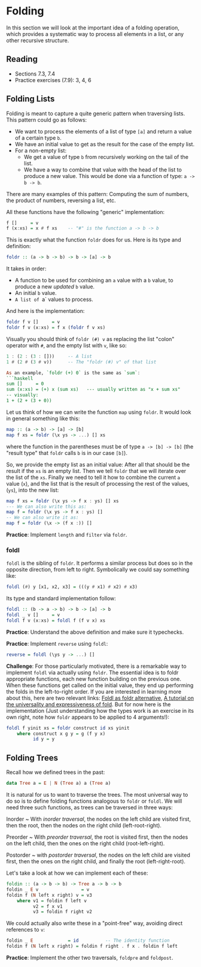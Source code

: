 # Folding

In this section we will look at the important idea of a folding operation, which provides a systematic way to process all elements in a list, or any other recursive structure.

## Reading

- Sections 7.3, 7.4
- Practice exercises (7.9): 3, 4, 6

## Folding Lists

Folding is meant to capture a quite generic pattern when traversing lists. This pattern could go as follows:

- We want to process the elements of a list of type `[a]` and return a value of a certain type `b`.
- We have an initial value to get as the result for the case of the empty list.
- For a non-empty list:
    - We get a value of type `b` from recursively working on the tail of the list.
    - We have a way to combine that value with the head of the list to produce a new value. This would be done via a function of type: `a -> b -> b`.

There are many examples of this pattern: Computing the sum of numbers, the product of numbers, reversing a list, etc.

All these functions have the following "generic" implementation:
```haskell
f []     = v
f (x:xs) = x # f xs    -- "#" is the function a -> b -> b
```

This is exactly what the function `foldr` does for us. Here is its type and definition:
```haskell
foldr :: (a -> b -> b) -> b -> [a] -> b
```
It takes in order:

- A function to be used for combining an `a` value with a `b` value, to produce a new *updated* `b` value.
- An initial `b` value.
- `A list of `a` values to process.

And here is the implementation:
```haskell
foldr f v []     = v
foldr f v (x:xs) = f x (foldr f v xs)
```

Visually you should think of `foldr (#) v` as replacing the list "colon" operator with `#`, and the empty list with `v`, like so:
```haskell
1 : (2 : (3 : []))     -- A list
1 # (2 # (3 # v))      -- The "foldr (#) v" of that list

As an example, `foldr (+) 0` is the same as `sum`:
```haskell
sum []     = 0
sum (x:xs) = (+) x (sum xs)   --- usually written as "x + sum xs"
-- visually:
1 + (2 + (3 + 0))
```

Let us think of how we can write the function `map` using `foldr`. It would look in general something like this:
```haskell
map :: (a -> b) -> [a] -> [b]
map f xs = foldr (\x ys -> ...) [] xs
```
where the function in the parentheses must be of type `a -> [b] -> [b]`  (the "result type" that `foldr` calls `b` is in our case `[b]`).

So, we provide the empty list as an initial value: After all that should be the result if the `xs` is an empty list. Then we tell `foldr` that we will iterate over the list of the `xs`. Finally we need to tell it how to combine the current `a` value (`x`), and the list that is the result of processing the rest of the values, (`ys`), into the new list:
```haskell
map f xs = foldr (\x ys -> f x : ys) [] xs
--- We can also write this as:
map f = foldr (\x ys -> f x : ys) []
-- We can also write it as:
map f = foldr (\x -> (f x :)) []
```

**Practice**: Implement `length` and `filter` via `foldr`.

### foldl

`foldl` is the sibling of `foldr`. It performs a similar process but does so in the opposite direction, from left to right. Symbolically we could say something like:
```haskell
foldl (#) y [x1, x2, x3] = (((y # x1) # x2) # x3)
```

Its type and standard implementation follow:
```haskell
foldl :: (b -> a -> b) -> b -> [a] -> b
foldl _ v []     = v
foldl f v (x:xs) = foldl f (f v x) xs
```

**Practice**: Understand the above definition and make sure it typechecks.

**Practice**: Implement `reverse` using `foldl`:
```haskell
reverse = foldl (\ys y -> ...) []
```

**Challenge**: For those particularly motivated, there is a remarkable way to implement `foldl` via actually using `foldr`. The essential idea is to foldr appropriate functions, each new function building on the previous one. When these functions get called on the initial value, they end up performing the folds in the left-to-right order. If you are interested in learning more about this, here are two relevant links: [Foldl as foldr alternative](https://wiki.haskell.org/Foldl_as_foldr_alternative), [A tutorial on the universality and expressiveness of fold](http://www.cs.nott.ac.uk/~pszgmh/fold.pdf). But for now here is the implementation (Just understanding how the types work is an exercise in its own right, note how `foldr` appears to be applied to 4 arguments!):
```haskell
foldl f yinit xs = foldr construct id xs yinit
    where construct x g y = g (f y x)
          id y = y
```

## Folding Trees

Recall how we defined trees in the past:
```haskell
data Tree a = E | N (Tree a) a (Tree a)
```

It is natural for us to want to traverse the trees. The most universal way to do so is to define folding functions analogous to `foldr` or `foldl`. We will need three such functions, as trees can be traversed in three ways:

Inorder
  ~ With *inorder traversal*, the nodes on the left child are visited first, then the root, then the nodes on the right child (left-root-right).

Preorder
  ~ With *preorder traversal*, the root is visited first, then the nodes on the left child, then the ones on the right child (root-left-right).

Postorder
  ~ with *postorder traversal*, the nodes on the left child are visited first, then the ones on the right child, and finally the root (left-right-root).

Let's take a look at how we can implement each of these:
```haskell
foldin :: (a -> b -> b) -> Tree a -> b -> b
foldin _ E v                = v
foldin f (N left x right) v = v3
    where v1 = foldin f left v
          v2 = f x v1
          v3 = foldin f right v2
```
We could actually also write these in a "point-free" way, avoiding direct references to `v`:
```haskell
foldin _ E             = id          -- The identity function
foldin f (N left x right) = foldin f right . f x . foldin f left
```

**Practice**: Implement the other two traversals, `foldpre` and `foldpost`.
